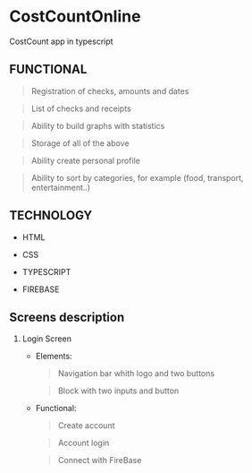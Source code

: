 # CostCountOnline
CostCount app in typescript

## FUNCTIONAL

 >Registration of checks, amounts and dates
 
 >List of checks and receipts
 
 >Ability to build graphs with statistics
 
 >Storage of all of the above
 
 >Ability create personal profile
 
 >Ability to sort by categories, for example (food, transport, entertainment..)

## TECHNOLOGY

+ HTML

+ CSS

+ TYPESCRIPT

+ FIREBASE

## Screens description
1. Login Screen
    - Elements:
        > Navigation bar whith logo and two buttons
        
        > Block with two inputs and button
    

    - Functional:
        > Create account
        
        > Account login
        
        > Connect with FireBase



